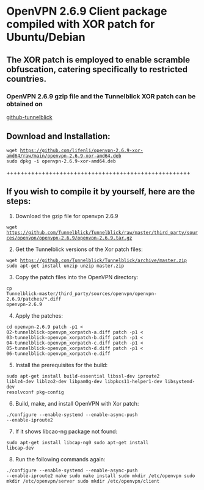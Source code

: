 <h1>OpenVPN 2.6.9 Client package compiled with XOR patch for Ubuntu/Debian </h1>
<h2>The XOR patch is employed to enable scramble obfuscation, catering specifically to restricted countries.</h2>

<h3>OpenVPN 2.6.9 gzip file and the Tunnelblick XOR patch can be obtained on</h3>
<a href="https://github.com/Tunnelblick/Tunnelblick/tree/master/third_party/sources/openvpn/openvpn-2.6.9">github-tunnelblick</a>

<h2>Download and Installation:</h2>

<code>wget https://github.com/lifenli/openvpn-2.6.9-xor-amd64/raw/main/openvpn-2.6.9-xor-amd64.deb
sudo dpkg -i openvpn-2.6.9-xor-amd64.deb</code>

++++++++++++++++++++++++++++++++++++++++++++++++++++

<h2>If you wish to compile it by yourself, here are the steps:</h2>
<div>
  
1. Download the gzip file for openvpn 2.6.9

  <code>wget https://github.com/Tunnelblick/Tunnelblick/raw/master/third_party/sources/openvpn/openvpn-2.6.9/openvpn-2.6.9.tar.gz </code>

2. Get the Tunnelblick versions of the Xor patch files:

<code>wget https://github.com/Tunnelblick/Tunnelblick/archive/master.zip
sudo apt-get install unzip
unzip master.zip</code>

3. Copy the patch files into the OpenVPN directory:

<code>cp Tunnelblick-master/third_party/sources/openvpn/openvpn-2.6.9/patches/*.diff openvpn-2.6.9 </code>

4. Apply the patches:

<code>cd openvpn-2.6.9
patch -p1 < 02-tunnelblick-openvpn_xorpatch-a.diff
patch -p1 < 03-tunnelblick-openvpn_xorpatch-b.diff
patch -p1 < 04-tunnelblick-openvpn_xorpatch-c.diff
patch -p1 < 05-tunnelblick-openvpn_xorpatch-d.diff
patch -p1 < 06-tunnelblick-openvpn_xorpatch-e.diff</code>

5. Install the prerequisites for the build:

<code>sudo apt-get install build-essential libssl-dev iproute2 liblz4-dev liblzo2-dev libpam0g-dev libpkcs11-helper1-dev libsystemd-dev resolvconf pkg-config</code>

6. Build, make, and install OpenVPN with Xor patch:

<code>./configure --enable-systemd --enable-async-push --enable-iproute2</code>

7. If it shows libcao-ng package not found:

<code>sudo apt-get install libcap-ng0
sudo apt-get install libcap-dev</code>

8. Run the following commands again:

<code>./configure --enable-systemd --enable-async-push --enable-iproute2
make
sudo make install
sudo mkdir /etc/openvpn
sudo mkdir /etc/openvpn/server
sudo mkdir /etc/openvpn/client</code>
</div>
